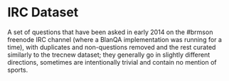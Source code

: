IRC Dataset
===========

A set of questions that have been asked in early 2014 on the #brmson
freenode IRC channel (where a BlanQA implementation was running for
a time), with duplicates and non-questions removed and the rest curated
similarly to the trecnew dataset; they generally go in slightly different
directions, sometimes are intentionally trivial and contain no mention
of sports.
